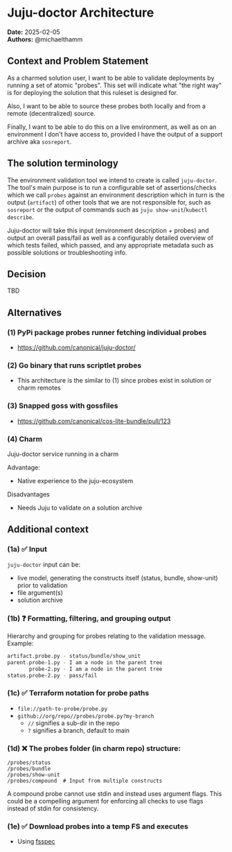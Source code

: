 # Juju-doctor Architecture
**Date:** 2025-02-05<br/>
**Authors:** @michaelthamm


## Context and Problem Statement
As a charmed solution user, I want to be able to validate deployments by running a set of atomic "probes". This set will indicate what "the right way" is for deploying the solution that this ruleset is designed for.

Also, I want to be able to source these probes both locally and from a remote (decentralized) source.

Finally, I want to be able to do this on a live environment, as well as on an environment I don't have access to, provided I have the output of a support archive aka `sosreport`.

## The solution terminology
The environment validation tool we intend to create is called `juju-doctor`. The tool's main purpose is to run a configurable set of assertions/checks which we call `probes` against an environment description which in turn is the output (`artifact`) of other tools that we are not responsible for, such as `sosreport` or the output of commands such as `juju show-unit`/`kubectl describe`.

Juju-doctor will take this input (environment description + probes) and output an overall pass/fail as well as a configurably detailed overview of which tests failed, which passed, and any appropriate metadata such as possible solutions or troubleshooting info.

## Decision
TBD

## Alternatives

### (1) PyPi package probes runner fetching individual probes
- https://github.com/canonical/juju-doctor/

### (2) Go binary that runs scriptlet probes
- This architecture is the similar to (1) since probes exist in solution or charm remotes

### (3) Snapped goss with gossfiles
- https://github.com/canonical/cos-lite-bundle/pull/123

### (4) Charm
Juju-doctor service running in a charm

Advantage:
- Native experience to the juju-ecosystem

Disadvantages
- Needs Juju to validate on a solution archive



## Additional context

### (1a) ✅ Input
`juju-doctor` input can be:
- live model, generating the constructs itself (status, bundle, show-unit) prior to validation
- file argument(s)
- solution archive

### (1b) ❓️ Formatting, filtering, and grouping output
Hierarchy and grouping for probes relating to the validation message.
Example:
``` bash
artifact.probe.py - status/bundle/show_unit
parent.probe-1.py - I am a node in the parent tree 
       probe-2.py - I am a node in the parent tree
status.probe-2.py - pass/fail
```

### (1c) ✅ Terraform notation for probe paths
- `file://path-to-probe/probe.py`
- `github://org/repo//probes/probe.py?my-branch`
  - `//` signifies a sub-dir in the repo
  - `?` signifies a branch, default to main

### (1d) ❌ The probes folder (in charm repo) structure:
```
/probes/status
/probes/bundle
/probes/show-unit
/probes/compound  # Input from multiple constructs
```
A compound probe cannot use stdin and instead uses argument flags. This could be a compelling argument for enforcing all checks to use flags instead of stdin for consistency.

### (1e) ✅ Download probes into a temp FS and executes
- Using [fsspec](https://filesystem-spec.readthedocs.io/)